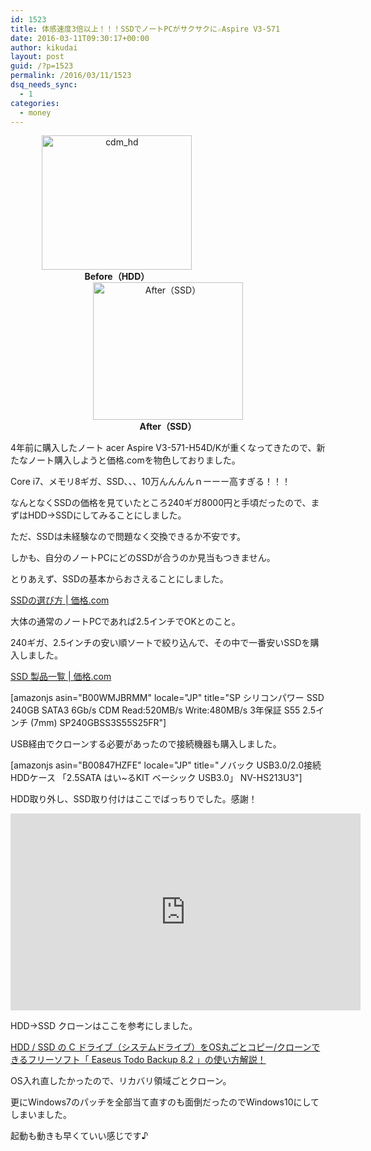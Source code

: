 ```yaml
---
id: 1523
title: 体感速度3倍以上！！！SSDでノートPCがサクサクに☆Aspire V3-571
date: 2016-03-11T09:30:17+00:00
author: kikudai
layout: post
guid: /?p=1523
permalink: /2016/03/11/1523
dsq_needs_sync:
  - 1
categories:
  - money
---
```

<div style="width: 80%; margin:0 auto;">
  <div style="float: left; margin-right:5%; text-align: center;">
    <a data-flickr-embed="true" data-footer="true"  href="https://www.flickr.com/photos/125776803@N07/25016730404/in/datetaken-public/" title="cdm_hd"><img src="https://farm2.staticflickr.com/1575/25016730404_31d1ac2603_m.jpg" width="240" height="215" alt="cdm_hd" /></a><br /><strong>Before（HDD）</strong>
  </div>
  
  <div style="text-align: center; margin-bottom:3%;">
    <a data-flickr-embed="true" data-footer="true"  href="https://www.flickr.com/photos/125776803@N07/25016730264/in/datetaken-public/" title="After（SSD）"><img src="https://farm2.staticflickr.com/1620/25016730264_a0b146ccae_m.jpg" width="240" height="220" alt="After（SSD）" /></a><br /><strong>After（SSD）</strong>
  </div>
</div>

4年前に購入したノート acer Aspire V3-571-H54D/Kが重くなってきたので、新たなノート購入しようと価格.comを物色しておりました。

Core i7、メモリ8ギガ、SSD、、、10万んんんんｎーーー高すぎる！！！

<!--more-->

なんとなくSSDの価格を見ていたところ240ギガ8000円と手頃だったので、まずはHDD→SSDにしてみることにしました。

ただ、SSDは未経験なので問題なく交換できるか不安です。

しかも、自分のノートPCにどのSSDが合うのか見当もつきません。

とりあえず、SSDの基本からおさえることにしました。

<a href="http://kakaku.com/pc/ssd/guide_0537/" target="_blank">SSDの選び方 | 価格.com</a>

大体の通常のノートPCであれば2.5インチでOKとのこと。

240ギガ、2.5インチの安い順ソートで絞り込んで、その中で一番安いSSDを購入しました。

<a href="http://kakaku.com/pc/ssd/itemlist.aspx?pdf_Spec102=2&pdf_Spec301=240-&pdf_so=p1" target="_blank">SSD 製品一覧 | 価格.com</a>

[amazonjs asin="B00WMJBRMM" locale="JP" title="SP シリコンパワー SSD 240GB SATA3 6Gb/s CDM Read:520MB/s Write:480MB/s 3年保証 S55 2.5インチ (7mm) SP240GBSS3S55S25FR"]

USB経由でクローンする必要があったので接続機器も購入しました。

[amazonjs asin="B00847HZFE" locale="JP" title="ノバック USB3.0/2.0接続HDDケース 「2.5SATA はい~るKIT ベーシック USB3.0」 NV-HS213U3"]

HDD取り外し、SSD取り付けはここでばっちりでした。感謝！

<iframe width="560" height="315" src="https://www.youtube.com/embed/KbKD5p5tH9s" frameborder="0" allowfullscreen></iframe>

HDD→SSD クローンはここを参考にしました。

<a href="http://enjoypclife.net/2015/05/21/hdd-ssd-c-system-drive-windows-os-copy-clone-easeus-todo-backup-usage/" target="_blank">HDD / SSD の C ドライブ（システムドライブ）をOS丸ごとコピー/クローンできるフリーソフト「 Easeus Todo Backup 8.2 」の使い方解説！</a>

OS入れ直したかったので、リカバリ領域ごとクローン。

更にWindows7のパッチを全部当て直すのも面倒だったのでWindows10にしてしまいました。

起動も動きも早くていい感じです♪